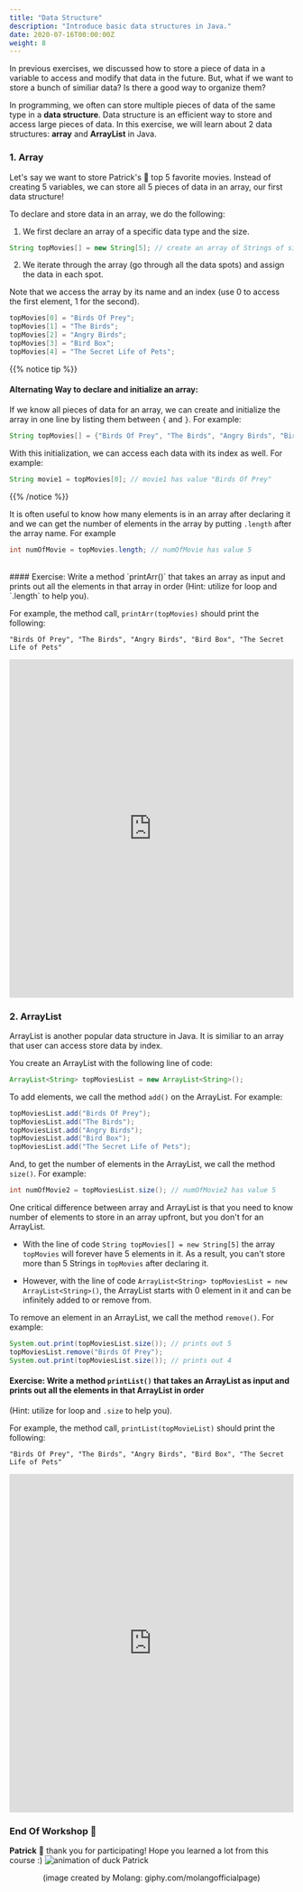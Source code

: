 ```yaml
---
title: "Data Structure"
description: "Introduce basic data structures in Java."
date: 2020-07-16T00:00:00Z
weight: 8
---
```

In previous exercises, we discussed how to store a piece of data in a variable to access and modify that data in the future. But, what if we want to store a bunch of similiar data? Is there a good way to organize them?

In programming, we often can store multiple pieces of data of the same type in a <b>data structure</b>. Data structure is an efficient way to store and access large pieces of data. In this exercise, we will learn about 2 data structures: <b>array</b> and <b>ArrayList</b> in Java.

### 1. Array
Let's say we want to store Patrick's 🐥 top 5 favorite movies. Instead of creating 5 variables, we can store all 5 pieces of data in an array, our first data structure!

To declare and store data in an array, we do the following:

1. We first declare an array of a specific data type and the size.
```java
String topMovies[] = new String[5]; // create an array of Strings of size 5.
```
2. We iterate through the array (go through all the data spots) and assign the data in each spot. 

Note that we access the array by its name and an index (use 0 to access the first element, 1 for the second).
```java
topMovies[0] = "Birds Of Prey";
topMovies[1] = "The Birds";
topMovies[2] = "Angry Birds";
topMovies[3] = "Bird Box";
topMovies[4] = "The Secret Life of Pets";
```

{{% notice tip %}}
#### Alternating Way to declare and initialize an array:
If we know all pieces of data for an array, we can create and initialize the array in one line by listing them between `{` and `}`. For example:
```java
String topMovies[] = {"Birds Of Prey", "The Birds", "Angry Birds", "Bird Box", "The Secret Life of Pets"};
```
With this initialization, we can access each data with its index as well. For example:
```java
String movie1 = topMovies[0]; // movie1 has value "Birds Of Prey"
```
{{% /notice %}}

It is often useful to know how many elements is in an array after declaring it and we can get the number of elements in the array by putting `.length` after the array name. For example
```java
int numOfMovie = topMovies.length; // numOfMovie has value 5
```
<br />
#### Exercise: Write a method `printArr()` that takes an array as input and prints out all the elements in that array in order 
(Hint: utilize for loop and `.length` to help you).

For example, the method call, `printArr(topMovies)` should print the following:
```
"Birds Of Prey", "The Birds", "Angry Birds", "Bird Box", "The Secret Life of Pets"
```
<iframe height="600px" width="100%" src="https://repl.it/@nuevofoundation/JavaBasicsArray?lite=true#Bird.java" scrolling="no" frameborder="no" allowtransparency="true" allowfullscreen="true" sandbox="allow-forms allow-pointer-lock allow-popups allow-same-origin allow-scripts allow-modals"></iframe>

### 2. ArrayList
ArrayList is another popular data structure in Java. It is similiar to an array that user can access store data by index.

You create an ArrayList with the following line of code:
```java
ArrayList<String> topMoviesList = new ArrayList<String>();
```

To add elements, we call the method `add()` on the ArrayList. For example:
```java
topMoviesList.add("Birds Of Prey");
topMoviesList.add("The Birds");
topMoviesList.add("Angry Birds");
topMoviesList.add("Bird Box");
topMoviesList.add("The Secret Life of Pets");
```

And, to get the number of elements in the ArrayList, we call the method `size()`. For example:
```java
int numOfMovie2 = topMoviesList.size(); // numOfMovie2 has value 5
```

One critical difference between array and ArrayList is that you need to know number of elements to store in an array upfront, but you don't for an ArrayList.

- With the line of code `String topMovies[] = new String[5]` the array `topMovies` will forever have 5 elements in it. As a result, you can't store more than 5 Strings in `topMovies` after declaring it.

- However, with the line of code `ArrayList<String> topMoviesList = new ArrayList<String>()`, the ArrayList starts with 0 element in it and can be infinitely added to or remove from.

To remove an element in an ArrayList, we call the method `remove()`. For example:
```java
System.out.print(topMoviesList.size()); // prints out 5
topMoviesList.remove("Birds Of Prey");
System.out.print(topMoviesList.size()); // prints out 4
```

#### Exercise: Write a method `printList()` that takes an ArrayList as input and prints out all the elements in that ArrayList in order 
(Hint: utilize for loop and `.size` to help you).

For example, the method call, `printList(topMovieList)` should print the following:
```
"Birds Of Prey", "The Birds", "Angry Birds", "Bird Box", "The Secret Life of Pets"
```
<iframe height="600px" width="100%" src="https://repl.it/@nuevofoundation/JavaBasicsList?lite=true#Bird.java" scrolling="no" frameborder="no" allowtransparency="true" allowfullscreen="true" sandbox="allow-forms allow-pointer-lock allow-popups allow-same-origin allow-scripts allow-modals"></iframe>

### End Of Workshop 🐥 
<b>Patrick</b> 🐥 thank you for participating! Hope you learned a lot from this course :)
![animation of duck Patrick](https://media.giphy.com/media/l49JKwmJLChtS6d44/giphy.gif) 

<p style="text-align: center;">(image created by Molang: giphy.com/molangofficialpage)</p>